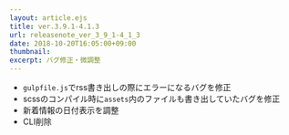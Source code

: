 ```yaml
---
layout: article.ejs
title: ver.3.9.1-4.1.3
url: releasenote_ver_3_9_1-4_1_3
date: 2018-10-20T16:05:00+09:00
thumbnail: 
excerpt: バグ修正・微調整
---
```


- `gulpfile.js`でrss書き出しの際にエラーになるバグを修正
- scssのコンパイル時に`assets`内のファイルも書き出していたバグを修正
- 新着情報の日付表示を調整
- CLI削除